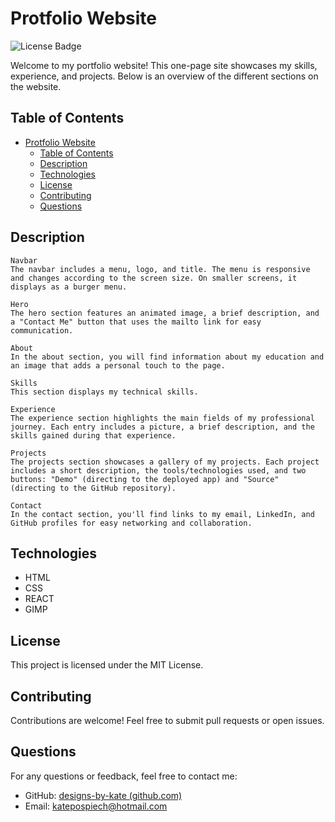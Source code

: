 # Protfolio Website
![License Badge](https://img.shields.io/badge/license-MIT-brightgreen)

Welcome to my portfolio website! This one-page site showcases my skills, experience, and projects. Below is an overview of the different sections on the website.

## Table of Contents
- [Protfolio Website](#protfolio-website)
  - [Table of Contents](#table-of-contents)
  - [Description](#description)
  - [Technologies](#technologies)
  - [License](#license)
  - [Contributing](#contributing)
  - [Questions](#questions)

## Description 

    Navbar
    The navbar includes a menu, logo, and title. The menu is responsive and changes according to the screen size. On smaller screens, it displays as a burger menu.

    Hero
    The hero section features an animated image, a brief description, and a "Contact Me" button that uses the mailto link for easy communication.

    About
    In the about section, you will find information about my education and an image that adds a personal touch to the page.

    Skills
    This section displays my technical skills.

    Experience
    The experience section highlights the main fields of my professional journey. Each entry includes a picture, a brief description, and the skills gained during that experience.

    Projects
    The projects section showcases a gallery of my projects. Each project includes a short description, the tools/technologies used, and two buttons: "Demo" (directing to the deployed app) and "Source" (directing to the GitHub repository).

    Contact
    In the contact section, you'll find links to my email, LinkedIn, and GitHub profiles for easy networking and collaboration.

## Technologies
- HTML
- CSS
- REACT
- GIMP

## License
  This project is licensed under the MIT License.

## Contributing
  Contributions are welcome! Feel free to submit pull requests or open issues.

## Questions
 For any questions or feedback, feel free to contact me:
  - GitHub: [designs-by-kate (github.com)](https://github.com/designs-by-kate (github.com))
  - Email: katepospiech@hotmail.com